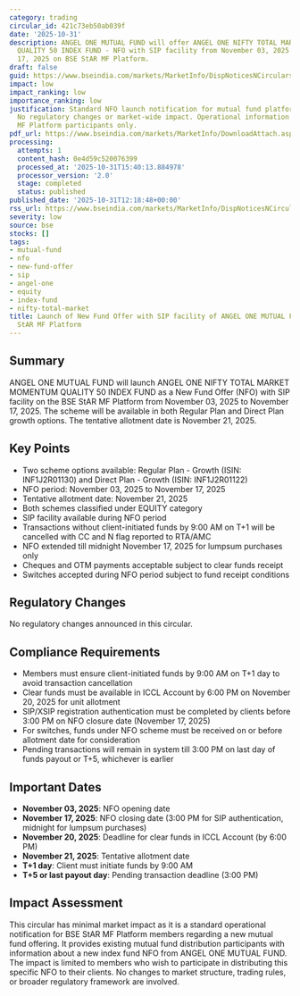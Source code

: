 ```yaml
---
category: trading
circular_id: 421c73eb50ab039f
date: '2025-10-31'
description: ANGEL ONE MUTUAL FUND will offer ANGEL ONE NIFTY TOTAL MARKET MOMENTUM
  QUALITY 50 INDEX FUND - NFO with SIP facility from November 03, 2025 to November
  17, 2025 on BSE StAR MF Platform.
draft: false
guid: https://www.bseindia.com/markets/MarketInfo/DispNoticesNCirculars.aspx?Noticeid={C693402C-26A7-4968-87D1-E3AAE03768BA}&noticeno=20251031-37&dt=10/31/2025&icount=37&totcount=62&flag=0
impact: low
impact_ranking: low
importance_ranking: low
justification: Standard NFO launch notification for mutual fund platform members.
  No regulatory changes or market-wide impact. Operational information for BSE StAR
  MF Platform participants only.
pdf_url: https://www.bseindia.com/markets/MarketInfo/DownloadAttach.aspx?id=20251031-37&attachedId=
processing:
  attempts: 1
  content_hash: 0e4d59c520076399
  processed_at: '2025-10-31T15:40:13.884978'
  processor_version: '2.0'
  stage: completed
  status: published
published_date: '2025-10-31T12:18:48+00:00'
rss_url: https://www.bseindia.com/markets/MarketInfo/DispNoticesNCirculars.aspx?Noticeid={C693402C-26A7-4968-87D1-E3AAE03768BA}&noticeno=20251031-37&dt=10/31/2025&icount=37&totcount=62&flag=0
severity: low
source: bse
stocks: []
tags:
- mutual-fund
- nfo
- new-fund-offer
- sip
- angel-one
- equity
- index-fund
- nifty-total-market
title: Launch of New Fund Offer with SIP facility of ANGEL ONE MUTUAL FUND on BSE
  StAR MF Platform
---
```


## Summary

ANGEL ONE MUTUAL FUND will launch ANGEL ONE NIFTY TOTAL MARKET MOMENTUM QUALITY 50 INDEX FUND as a New Fund Offer (NFO) with SIP facility on the BSE StAR MF Platform from November 03, 2025 to November 17, 2025. The scheme will be available in both Regular Plan and Direct Plan growth options. The tentative allotment date is November 21, 2025.

## Key Points

- Two scheme options available: Regular Plan - Growth (ISIN: INF1J2R01130) and Direct Plan - Growth (ISIN: INF1J2R01122)
- NFO period: November 03, 2025 to November 17, 2025
- Tentative allotment date: November 21, 2025
- Both schemes classified under EQUITY category
- SIP facility available during NFO period
- Transactions without client-initiated funds by 9:00 AM on T+1 will be cancelled with CC and N flag reported to RTA/AMC
- NFO extended till midnight November 17, 2025 for lumpsum purchases only
- Cheques and OTM payments acceptable subject to clear funds receipt
- Switches accepted during NFO period subject to fund receipt conditions

## Regulatory Changes

No regulatory changes announced in this circular.

## Compliance Requirements

- Members must ensure client-initiated funds by 9:00 AM on T+1 day to avoid transaction cancellation
- Clear funds must be available in ICCL Account by 6:00 PM on November 20, 2025 for unit allotment
- SIP/XSIP registration authentication must be completed by clients before 3:00 PM on NFO closure date (November 17, 2025)
- For switches, funds under NFO scheme must be received on or before allotment date for consideration
- Pending transactions will remain in system till 3:00 PM on last day of funds payout or T+5, whichever is earlier

## Important Dates

- **November 03, 2025**: NFO opening date
- **November 17, 2025**: NFO closing date (3:00 PM for SIP authentication, midnight for lumpsum purchases)
- **November 20, 2025**: Deadline for clear funds in ICCL Account (by 6:00 PM)
- **November 21, 2025**: Tentative allotment date
- **T+1 day**: Client must initiate funds by 9:00 AM
- **T+5 or last payout day**: Pending transaction deadline (3:00 PM)

## Impact Assessment

This circular has minimal market impact as it is a standard operational notification for BSE StAR MF Platform members regarding a new mutual fund offering. It provides existing mutual fund distribution participants with information about a new index fund NFO from ANGEL ONE MUTUAL FUND. The impact is limited to members who wish to participate in distributing this specific NFO to their clients. No changes to market structure, trading rules, or broader regulatory framework are involved.